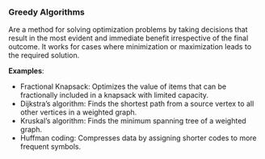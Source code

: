 ### Greedy Algorithms

Are a method for solving optimization problems by taking decisions that result in the most evident and immediate benefit irrespective of the final outcome. It works for cases where minimization or maximization leads to the required solution.

__Examples__:

* Fractional Knapsack: Optimizes the value of items that can be fractionally included in a knapsack with limited capacity.
* Dijkstra’s algorithm: Finds the shortest path from a source vertex to all other vertices in a weighted graph.
* Kruskal’s algorithm: Finds the minimum spanning tree of a weighted graph.
* Huffman coding: Compresses data by assigning shorter codes to more frequent symbols.
